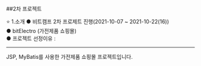 ##2차 프로젝트
<br>

⭐ 1.소개
  ● 비트캠프 2차 프로제트 진행(2021-10-07 ~ 2021-10-22(16))<br>
  ● bitElectro (가전제품 쇼핑몰)<br>
  ● 프로젝트 선정이유 : 
<hr>
JSP, MyBatis를 사용한 가전제품 쇼핑몰 프로젝트입니다.
 
